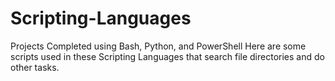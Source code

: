 # Scripting-Languages
Projects Completed using Bash, Python, and PowerShell
Here are some scripts used in these Scripting Languages that search file directories and do other tasks.
